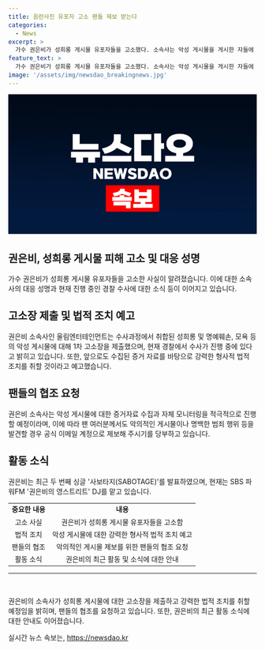 ```yaml
---
title: 음란사진 유포자 고소 팬들 제보 받는다
categories:
  - News
excerpt: >
  가수 권은비가 성희롱 게시물 유포자들을 고소했다. 소속사는 악성 게시물을 게시한 자들에 대해 강력한 법적 조치를 취할 것이라 밝혔고, 또한 악성 게시물에 대한 증거자료 수집과 모니터링을 강화할 예정이라고 전했다. 더불어, 팬들에게 악의적인 게시물이나 범죄 행위를 발견하면 신고하도록 당부했다. 권은비는 최근 두 번째 싱글 사보타지(SABOTAGE)를 발표하고 있으며, SBS 파워FM 권은비의 영스트리트 DJ를 맡고 있다.
feature_text: >
  가수 권은비가 성희롱 게시물 유포자들을 고소했다. 소속사는 악성 게시물을 게시한 자들에 대해 강력한 법적 조치를 취할 것이라 밝혔고, 또한 악성 게시물에 대한 증거자료 수집과 모니터링을 강화할 예정이라고 전했다. 더불어, 팬들에게 악의적인 게시물이나 범죄 행위를 발견하면 신고하도록 당부했다. 권은비는 최근 두 번째 싱글 사보타지(SABOTAGE)를 발표하고 있으며, SBS 파워FM 권은비의 영스트리트 DJ를 맡고 있다.
image: '/assets/img/newsdao_breakingnews.jpg'
---
```


<p><img src="/assets/img/newsdao_breakingnews.jpg" alt="firstkoreanews 속보" /></p>

<h2 data-ke-size="size26">권은비, 성희롱 게시물 피해 고소 및 대응 성명</h2>

<p data-ke-size="size16">가수 권은비가 성희롱 게시물 유포자들을 고소한 사실이 알려졌습니다. 이에 대한 소속사의 대응 성명과 현재 진행 중인 경찰 수사에 대한 소식 등이 이어지고 있습니다.</p>

<h2 data-ke-size="size26">고소장 제출 및 법적 조치 예고</h2>

<p data-ke-size="size16">권은비 소속사인 울림엔터테인먼트는 수사과정에서 취합된 성희롱 및 명예훼손, 모욕 등의 악성 게시물에 대해 1차 고소장을 제출했으며, 현재 경찰에서 수사가 진행 중에 있다고 밝히고 있습니다. 또한, 앞으로도 수집된 증거 자료를 바탕으로 강력한 형사적 법적 조치를 취할 것이라고 예고했습니다.</p>

<h2 data-ke-size="size26">팬들의 협조 요청</h2>

<p data-ke-size="size16">권은비 소속사는 악성 게시물에 대한 증거자료 수집과 자체 모니터링을 적극적으로 진행할 예정이라며, 이에 따라 팬 여러분께서도 악의적인 게시물이나 명백한 범죄 행위 등을 발견할 경우 공식 이메일 계정으로 제보해 주시기를 당부하고 있습니다.</p>

<h2 data-ke-size="size26">활동 소식</h2>

<p data-ke-size="size16">권은비는 최근 두 번째 싱글 '사보타지(SABOTAGE)'를 발표하였으며, 현재는 SBS 파워FM '권은비의 영스트리트' DJ를 맡고 있습니다.</p>

<table>
  <tbody>
    <tr>
      <td style="text-align: center; height: 17px;"><b>중요한 내용</b></td>
      <td style="text-align: center; height: 17px;"><b>내용</b></td>
    </tr>
    <tr>
      <td style="text-align: center;">고소 사실</td>
      <td style="text-align: center;">권은비가 성희롱 게시물 유포자들을 고소함</td>
    </tr>
    <tr>
      <td style="text-align: center;">법적 조치</td>
      <td style="text-align: center;">악성 게시물에 대한 강력한 형사적 법적 조치 예고</td>
    </tr>
    <tr>
      <td style="text-align: center;">팬들의 협조</td>
      <td style="text-align: center;">악의적인 게시물 제보를 위한 팬들의 협조 요청</td>
    </tr>
    <tr>
      <td style="text-align: center;">활동 소식</td>
      <td style="text-align: center;">권은비의 최근 활동 및 소식에 대한 안내</td>
    </tr>
  </tbody>
</table>

<hr>

<p data-ke-size="size16">&nbsp;</p>

<p data-ke-size="size16">권은비의 소속사가 성희롱 게시물에 대한 고소장을 제출하고 강력한 법적 조치를 취할 예정임을 밝히며, 팬들의 협조를 요청하고 있습니다. 또한, 권은비의 최근 활동 소식에 대한 안내도 이어졌습니다.</p>
실시간 뉴스 속보는, <a href="https://newsdao.kr" rel="dofollow">https://newsdao.kr</a>


